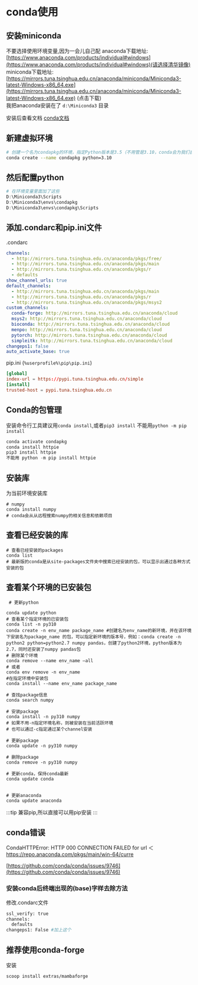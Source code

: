 # conda使用

## 安装miniconda

不要选择使用环境变量,因为一会儿自己配
anaconda下载地址: [https://www.anaconda.com/products/individual#windows](https://www.anaconda.com/products/individual#windows)(请选择清华镜像)  
miniconda下载地址: [https://mirrors.tuna.tsinghua.edu.cn/anaconda/miniconda/Miniconda3-latest-Windows-x86_64.exe](https://mirrors.tuna.tsinghua.edu.cn/anaconda/miniconda/Miniconda3-latest-Windows-x86_64.exe) (点击下载)  
我把anaconda安装在了  `d:\Miniconda3`  目录

安装后查看文档
[conda文档](https://conda.io/projects/conda/en/latest/user-guide/getting-started.html#before-you-start)
​

## 新建虚拟环境

```bash
# 创建一个名为condapkg的环境，指定Python版本是3.5（不用管是3.10，conda会为我们自动寻找3.10中的最新版本）
conda create --name condapkg python=3.10
```

## 然后配置python

```powershell
# 在环境变量里面加了这些
D:\Miniconda3\Scripts
D:\Miniconda3\envs\condapkg
D:\Miniconda3\envs\condapkg\Scripts
```

## 添加.condarc和pip.ini文件

.condarc  

```yaml
channels:
  - http://mirrors.tuna.tsinghua.edu.cn/anaconda/pkgs/free/
  - http://mirrors.tuna.tsinghua.edu.cn/anaconda/pkgs/main
  - http://mirrors.tuna.tsinghua.edu.cn/anaconda/pkgs/r
  - defaults
show_channel_urls: true
default_channels:
  - http://mirrors.tuna.tsinghua.edu.cn/anaconda/pkgs/main
  - http://mirrors.tuna.tsinghua.edu.cn/anaconda/pkgs/r
  - http://mirrors.tuna.tsinghua.edu.cn/anaconda/pkgs/msys2
custom_channels:
  conda-forge: http://mirrors.tuna.tsinghua.edu.cn/anaconda/cloud
  msys2: http://mirrors.tuna.tsinghua.edu.cn/anaconda/cloud
  bioconda: http://mirrors.tuna.tsinghua.edu.cn/anaconda/cloud
  menpo: http://mirrors.tuna.tsinghua.edu.cn/anaconda/cloud
  pytorch: http://mirrors.tuna.tsinghua.edu.cn/anaconda/cloud
  simpleitk: http://mirrors.tuna.tsinghua.edu.cn/anaconda/cloud
changeps1: false
auto_activate_base: true

```

pip.ini   (`%userprofile%\pip\pip.ini`)

```toml
[global]
index-url = https://pypi.tuna.tsinghua.edu.cn/simple
[install]
trusted-host = pypi.tuna.tsinghua.edu.cn
```

## **Conda的包管理**

安装命令行工具建议用`conda install`,或者`pip3 install` 不能用`python -m pip install`

```powershell
conda activate condapkg
conda install httpie
pip3 install httpie
不能用 python -m pip install httpie
```

## 安装库

为当前环境安装库

```
# numpy
conda install numpy
# conda会从从远程搜索numpy的相关信息和依赖项目
```

## 查看已经安装的库

```
# 查看已经安装的packages
conda list
# 最新版的conda是从site-packages文件夹中搜索已经安装的包，可以显示出通过各种方式安装的包
```

## 查看某个环境的已安装包

```shell
 # 更新python
 
conda update python
# 查看某个指定环境的已安装包
conda list -n py310
conda create -n env_name package_name #创建名为env_name的新环境，并在该环境下安装名为package_name 的包，可以指定新环境的版本号，例如：conda create -n python2 python=python2.7 numpy pandas，创建了python2环境，python版本为2.7，同时还安装了numpy pandas包
# 删除某个环境
conda remove --name env_name –all 
# 或者
conda env remove -n env_name
#在指定环境中安装包
conda install --name env_name package_name 
 
# 查找package信息
conda search numpy
 
# 安装package
conda install -n py310 numpy
# 如果不用-n指定环境名称，则被安装在当前活跃环境
# 也可以通过-c指定通过某个channel安装
 
# 更新package
conda update -n py310 numpy
 
# 删除package
conda remove -n py310 numpy
 
# 更新conda，保持conda最新
conda update conda
 
 
# 更新anaconda
conda update anaconda
 ```

:::tip
 兼容pip,所以直接可以用pip安装
:::

## conda错误

 CondaHTTPError: HTTP 000 CONNECTION FAILED for url ＜<https://repo.anaconda.com/pkgs/main/win-64/curre>

[https://github.com/conda/conda/issues/9746](https://github.com/conda/conda/issues/9746)

### 安装conda后终端出现的(base)字样去除方法

修改.condarc文件

```bash
ssl_verify: true
channels:
  defaults
changeps1: False #加上这个
```


## 推荐使用conda-forge

安装

```
scoop install extras/mambaforge
```